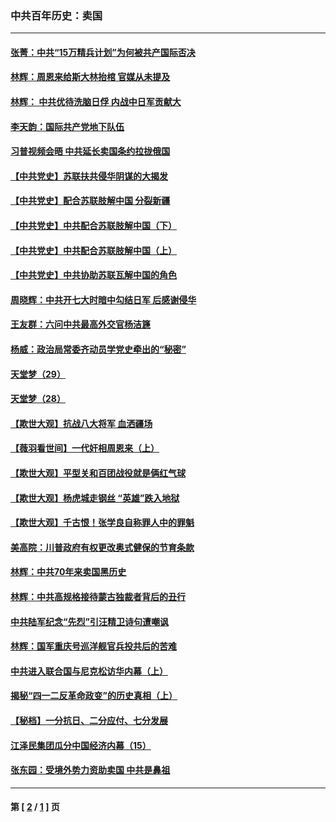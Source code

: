 ### 中共百年历史：卖国
---
#### [张菁：中共“15万精兵计划”为何被共产国际否决](../../pages/nf1176117/n13967677.md?06130430) 
#### [林辉：周恩来给斯大林抬棺 官媒从未提及](../../pages/nf1176117/n13961173.md?06130430) 
#### [林辉： 中共优待洗脑日俘 内战中日军贡献大](../../pages/nf1176117/n13624644.md?06130430) 
#### [李天韵：国际共产党地下队伍](../../pages/nf1176117/n13611808.md?06130430) 
#### [习普视频会晤 中共延长卖国条约拉拢俄国](../../pages/nf1176117/n13060971.md?06130430) 
#### [【中共党史】苏联扶共侵华阴谋的大揭发](../../pages/nf1176117/n13056050.md?06130430) 
#### [【中共党史】配合苏联肢解中国 分裂新疆](../../pages/nf1176117/n13040700.md?06130430) 
#### [【中共党史】中共配合苏联肢解中国（下）](../../pages/nf1176117/n13035660.md?06130430) 
#### [【中共党史】中共配合苏联肢解中国（上）](../../pages/nf1176117/n13030262.md?06130430) 
#### [【中共党史】中共协助苏联瓦解中国的角色](../../pages/nf1176117/n13018109.md?06130430) 
#### [周晓辉：中共开七大时暗中勾结日军 后感谢侵华](../../pages/nf1176117/n12921960.md?06130430) 
#### [王友群：六问中共最高外交官杨洁篪](../../pages/nf1176117/n12836495.md?06130430) 
#### [杨威：政治局常委齐动员学党史牵出的“秘密”](../../pages/nf1176117/n12764642.md?06130430) 
#### [天堂梦（29）](../../pages/nf1176117/n12408465.md?06130430) 
#### [天堂梦（28）](../../pages/nf1176117/n12408309.md?06130430) 
#### [【欺世大观】抗战八大将军 血洒疆场](../../pages/nf1176117/n12357044.md?06130430) 
#### [【薇羽看世间】一代奸相周恩来（上）](../../pages/nf1176117/n12401109.md?06130430) 
#### [【欺世大观】平型关和百团战役就是俩红气球](../../pages/nf1176117/n12359157.md?06130430) 
#### [【欺世大观】杨虎城走钢丝 “英雄”跌入地狱](../../pages/nf1176117/n12358840.md?06130430) 
#### [【欺世大观】千古恨！张学良自称罪人中的罪魁](../../pages/nf1176117/n12358629.md?06130430) 
#### [美高院：川普政府有权更改奥式健保的节育条款](../../pages/nf1176117/n12242171.md?06130430) 
#### [林辉：中共70年来卖国黑历史](../../pages/nf1176117/n11552181.md?06130430) 
#### [林辉：中共高规格接待蒙古独裁者背后的丑行](../../pages/nf1176117/n11225005.md?06130430) 
#### [中共陆军纪念“先烈”引汪精卫诗句遭嘲讽](../../pages/nf1176117/n11153345.md?06130430) 
#### [林辉：国军重庆号巡洋舰官兵投共后的苦难](../../pages/nf1176117/n10997801.md?06130430) 
#### [中共进入联合国与尼克松访华内幕（上）](../../pages/nf1176117/n10138788.md?06130430) 
#### [揭秘“四一二反革命政变”的历史真相（上）](../../pages/nf1176117/n9996650.md?06130430) 
#### [【秘档】一分抗日、二分应付、七分发展](../../pages/nf1176117/n9331484.md?06130430) 
#### [江泽民集团瓜分中国经济内幕（15）](../../pages/nf1176117/n9268584.md?06130430) 
#### [张东园：受境外势力资助卖国 中共是鼻祖](../../pages/nf1176117/n9272480.md?06130430) 

---
#### 第 [ [2](./2.md?06130430) / [1](./1.md?06130430) ] 页
